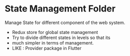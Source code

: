 # State Management Folder

Manage State for different component of the web system.

* Redux store for global state management
* Try to divide different states in levels so that its
* much simpler in terms of management.
* LIKE : Provider package in Flutter
